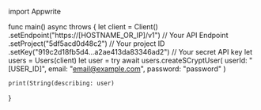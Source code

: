 import Appwrite

func main() async throws {
    let client = Client()
      .setEndpoint("https://[HOSTNAME_OR_IP]/v1") // Your API Endpoint
      .setProject("5df5acd0d48c2") // Your project ID
      .setKey("919c2d18fb5d4...a2ae413da83346ad2") // Your secret API key
    let users = Users(client)
    let user = try await users.createSCryptUser(
        userId: "[USER_ID]",
        email: "email@example.com",
        password: "password"
    )

    print(String(describing: user)
}
